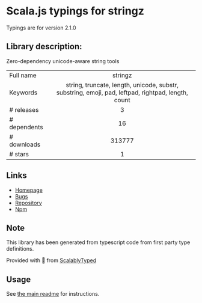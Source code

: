 
# Scala.js typings for stringz

Typings are for version 2.1.0

## Library description:
Zero-dependency unicode-aware string tools

|                    |                 |
| ------------------ | :-------------: |
| Full name          | stringz |
| Keywords           | string, truncate, length, unicode, substr, substring, emoji, pad, leftpad, rightpad, length, count |
| # releases         | 3 |
| # dependents       | 16 |
| # downloads        | 313777 |
| # stars            | 1 |

## Links
- [Homepage](https://github.com/sallar/stringz#readme)
- [Bugs](https://github.com/sallar/stringz/issues)
- [Repository](https://github.com/sallar/stringz)
- [Npm](https://www.npmjs.com/package/stringz)
    


## Note
This library has been generated from typescript code from first party type definitions.

Provided with :purple_heart: from [ScalablyTyped](https://github.com/oyvindberg/ScalablyTyped)

## Usage
See [the main readme](../../readme.md) for instructions.


